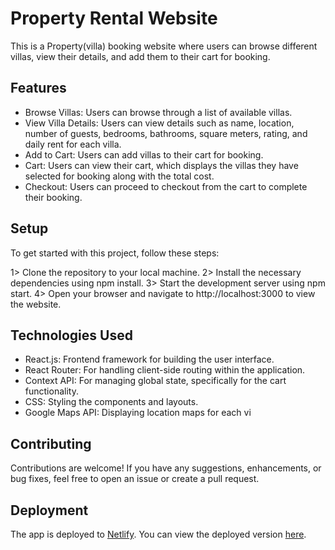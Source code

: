# Property Rental Website

This is a Property(villa) booking website where users can browse different villas, view their details, and add them to their cart for booking.

## Features

- Browse Villas: Users can browse through a list of available villas.
- View Villa Details: Users can view details such as name, location, number of guests, bedrooms, bathrooms, square meters, rating, and 
   daily rent for each villa.
- Add to Cart: Users can add villas to their cart for booking.
- Cart: Users can view their cart, which displays the villas they have selected for booking along with the total cost.
- Checkout: Users can proceed to checkout from the cart to complete their booking.

## Setup

To get started with this project, follow these steps:

1> Clone the repository to your local machine.
2> Install the necessary dependencies using npm install.
3> Start the development server using npm start.
4> Open your browser and navigate to http://localhost:3000 to view the website.

## Technologies Used

- React.js: Frontend framework for building the user interface.
- React Router: For handling client-side routing within the application.
- Context API: For managing global state, specifically for the cart functionality.
- CSS: Styling the components and layouts.
- Google Maps API: Displaying location maps for each vi

## Contributing
Contributions are welcome! If you have any suggestions, enhancements, or bug fixes, feel free to open an issue or create a pull request.

## Deployment

The app is deployed to [Netlify](https://www.netlify.com/). You can view the deployed version [here](https://propertyrental1.netlify.app/).


